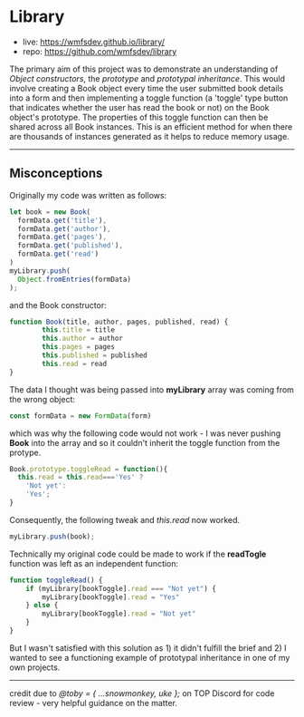 # Library

+ live: https://wmfsdev.github.io/library/
+ repo: https://github.com/wmfsdev/library

The primary aim of this project was to demonstrate an understanding of *Object constructors*, the *prototype* and *prototypal inheritance*. This would involve creating a Book object every time the user submitted book details into a form and then implementing a toggle function (a 'toggle' type button that indicates whether the user has read the book or not) on the Book object's prototype. The properties of this toggle function can then be shared across all Book instances. This is an efficient method for when there are thousands of instances generated as it helps to reduce memory usage.
____

## Misconceptions

Originally my code was written as follows:

```js
let book = new Book(
  formData.get('title'), 
  formData.get('author'),
  formData.get('pages'),
  formData.get('published'),
  formData.get('read')
)
myLibrary.push(
  Object.fromEntries(formData)
);
```

and the Book constructor:

```js
function Book(title, author, pages, published, read) {
        this.title = title
        this.author = author
        this.pages = pages
        this.published = published
        this.read = read
}
```

The data I thought was being passed into **myLibrary** array was coming from the wrong object:

```js
const formData = new FormData(form)
```

which was why the following code would not work - I was never pushing **Book** into the array and so it couldn't inherit the toggle function from the protype.

```js
Book.prototype.toggleRead = function(){
  this.read = this.read==='Yes' ?
    'Not yet':
    'Yes';
}
```

Consequently, the following tweak and *this.read* now worked.

```js
myLibrary.push(book);
```

Technically my original code could be made to work if the **readTogle** function was left as an independent function:

```js
function toggleRead() {
    if (myLibrary[bookToggle].read === "Not yet") {
        myLibrary[bookToggle].read = "Yes"
    } else {
        myLibrary[bookToggle].read = "Not yet"
    }
}
```

But I wasn't satisfied with this solution as 1) it didn't fulfill the brief and 2) I wanted to see a functioning example of prototypal inheritance in one of my own projects.
___

credit due to *@toby = { ...snowmonkey, uke };* on TOP Discord for code review - very helpful guidance on the matter.
